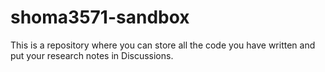 # shoma3571-sandbox
This is a repository where you can store all the code you have written and put your research notes in Discussions.
